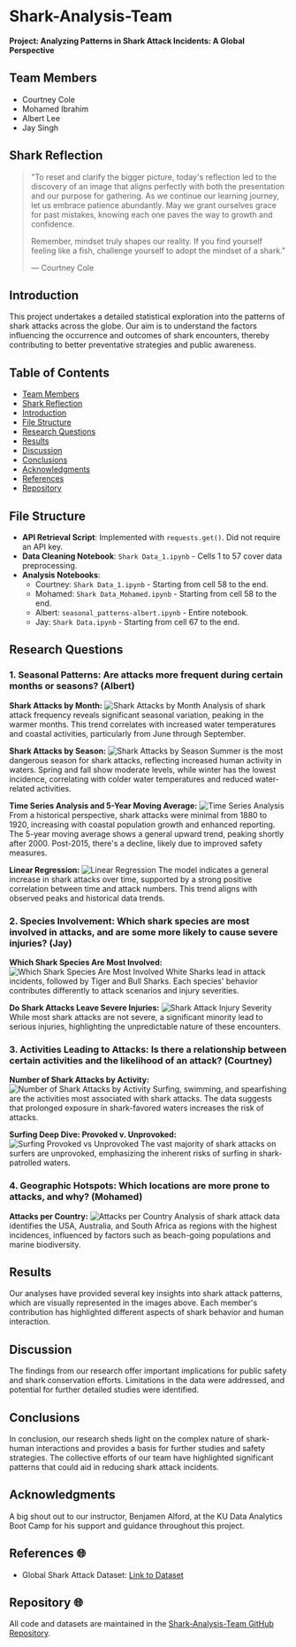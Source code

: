 # Shark-Analysis-Team
**Project: Analyzing Patterns in Shark Attack Incidents: A Global Perspective**

## Team Members
- Courtney Cole
- Mohamed Ibrahim
- Albert Lee
- Jay Singh

## Shark Reflection
> "To reset and clarify the bigger picture, today's reflection led to the discovery of an image that aligns perfectly with both the presentation and our purpose for gathering. As we continue our learning journey, let us embrace patience abundantly. May we grant ourselves grace for past mistakes, knowing each one paves the way to growth and confidence.
>
> Remember, mindset truly shapes our reality. If you find yourself feeling like a fish, challenge yourself to adopt the mindset of a shark."
>
> — Courtney Cole

## Introduction
This project undertakes a detailed statistical exploration into the patterns of shark attacks across the globe. Our aim is to understand the factors influencing the occurrence and outcomes of shark encounters, thereby contributing to better preventative strategies and public awareness.

## Table of Contents
- [Team Members](#team-members)
- [Shark Reflection](#shark-reflection)
- [Introduction](#introduction)
- [File Structure](#file-structure)
- [Research Questions](#research-questions)
- [Results](#results)
- [Discussion](#discussion)
- [Conclusions](#conclusions)
- [Acknowledgments](#acknowledgments)
- [References](#references)
- [Repository](#repository)

## File Structure
- **API Retrieval Script**: Implemented with `requests.get()`. Did not require an API key.
- **Data Cleaning Notebook**: `Shark Data_1.ipynb` - Cells 1 to 57 cover data preprocessing.
- **Analysis Notebooks**:
  - Courtney: `Shark Data_1.ipynb` - Starting from cell 58 to the end.
  - Mohamed: `Shark Data_Mohamed.ipynb` - Starting from cell 58 to the end.
  - Albert: `seasonal_patterns-albert.ipynb` - Entire notebook.
  - Jay: `Shark Data.ipynb` - Starting from cell 67 to the end.


## Research Questions
### 1. Seasonal Patterns: Are attacks more frequent during certain months or seasons? (Albert)
**Shark Attacks by Month:**
![Shark Attacks by Month](Shark-Analysis-Team/Data-Visualization/Seasonal-Patterns-Albert/shark_attacks_by_month.png "Shark Attacks by Month")
Analysis of shark attack frequency reveals significant seasonal variation, peaking in the warmer months. This trend correlates with increased water temperatures and coastal activities, particularly from June through September.

**Shark Attacks by Season:**
![Shark Attacks by Season](images/shark_attacks_by_season.png "Shark Attacks by Season")
Summer is the most dangerous season for shark attacks, reflecting increased human activity in waters. Spring and fall show moderate levels, while winter has the lowest incidence, correlating with colder water temperatures and reduced water-related activities.

**Time Series Analysis and 5-Year Moving Average:**
![Time Series Analysis](images/time_series_analysis.png "Time Series Analysis")
From a historical perspective, shark attacks were minimal from 1880 to 1920, increasing with coastal population growth and enhanced reporting. The 5-year moving average shows a general upward trend, peaking shortly after 2000. Post-2015, there's a decline, likely due to improved safety measures.

**Linear Regression:**
![Linear Regression](images/linear_regression.png "Linear Regression")
The model indicates a general increase in shark attacks over time, supported by a strong positive correlation between time and attack numbers. This trend aligns with observed peaks and historical data trends.

### 2. Species Involvement: Which shark species are most involved in attacks, and are some more likely to cause severe injuries? (Jay)
**Which Shark Species Are Most Involved:**
![Which Shark Species Are Most Involved](images/shark_species_involved.png "Which Shark Species Are Most Involved")
White Sharks lead in attack incidents, followed by Tiger and Bull Sharks. Each species' behavior contributes differently to attack scenarios and injury severities.

**Do Shark Attacks Leave Severe Injuries:**
![Shark Attack Injury Severity](images/shark_attack_severity.png "Do Shark Attacks Leave Severe Injuries")
While most shark attacks are not severe, a significant minority lead to serious injuries, highlighting the unpredictable nature of these encounters.

### 3. Activities Leading to Attacks: Is there a relationship between certain activities and the likelihood of an attack? (Courtney)
**Number of Shark Attacks by Activity:**
![Number of Shark Attacks by Activity](images/shark_attacks_by_activity.png "Number of Shark Attacks by Activity")
Surfing, swimming, and spearfishing are the activities most associated with shark attacks. The data suggests that prolonged exposure in shark-favored waters increases the risk of attacks.

**Surfing Deep Dive: Provoked v. Unprovoked:**
![Surfing Provoked vs Unprovoked](images/surfing_provoked_unprovoked.png "Surfing Deep Dive: Provoked v. Unprovoked")
The vast majority of shark attacks on surfers are unprovoked, emphasizing the inherent risks of surfing in shark-patrolled waters.

### 4. Geographic Hotspots: Which locations are more prone to attacks, and why? (Mohamed)
**Attacks per Country:**
![Attacks per Country](images/attacks_per_country.png "Attacks per Country")
Analysis of shark attack data identifies the USA, Australia, and South Africa as regions with the highest incidences, influenced by factors such as beach-going populations and marine biodiversity.

## Results
Our analyses have provided several key insights into shark attack patterns, which are visually represented in the images above. Each member's contribution has highlighted different aspects of shark behavior and human interaction.

## Discussion
The findings from our research offer important implications for public safety and shark conservation efforts. Limitations in the data were addressed, and potential for further detailed studies were identified.

## Conclusions
In conclusion, our research sheds light on the complex nature of shark-human interactions and provides a basis for further studies and safety strategies. The collective efforts of our team have highlighted significant patterns that could aid in reducing shark attack incidents.

## Acknowledgments
A big shout out to our instructor, Benjamen Alford, at the KU Data Analytics Boot Camp for his support and guidance throughout this project.

## References 🌐
- Global Shark Attack Dataset: [Link to Dataset](https://public.opendatasoft.com/explore/dataset/global-shark-attack/table/?flg=en-us&disjunctive.country&disjunctive.area&disjunctive.activity&dataChart)

## Repository 🌐

All code and datasets are maintained in the [Shark-Analysis-Team GitHub Repository](https://github.com/CourtneyCole123/Shark-Analysis-Team/tree/main).
